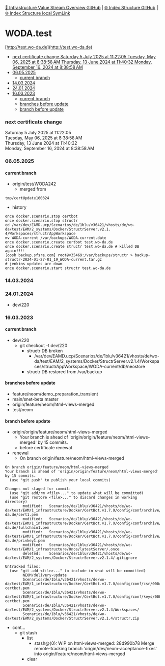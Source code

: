 [📁 Infrastructure Value Stream Overview GitHub](/cerulean-circle-unlimited-2cu/governance/eam/infrastructure/infrastructure-value-stream-overview.md) | [🌐 Index Structure GitHub](/cerulean-circle-unlimited-2cu/governance/eam/infrastructure/infrastructure-value-stream-overview/wodatest.md) | [🌐 Index Structure local SymLink](./wodatest.entry.md)

# WODA.test

[http://test.wo-da.de](http://test.wo-da.de)

- [next certificate change Saturday 5 July 2025 at 11:22:05 Tuesday, May 06, 2025 at 8:38:58 AM Thursday, 13 June 2024 at 11:40:32 Monday, September 16, 2024 at 8:38:58 AM](#next-certificate-change-saturday-5-july-2025-at-112205-tuesday-may-06-2025-at-83858-am-thursday-13-june-2024-at-114032-monday-september-16-2024-at-83858-am)
- [06.05.2025](#06052025)
  - [current branch](#current-branch)
- [14.03.2024](#14032024)
- [24.01.2024](#24012024)
- [16.03.2023](#16032023)
  - [current branch](#current-branch)
  - [branches before update](#branches-before-update)
  - [branch before update](#branch-before-update)

### next certificate change  
Saturday 5 July 2025 at 11:22:05  
Tuesday, May 06, 2025 at 8:38:58 AM  
Thursday, 13 June 2024 at 11:40:32  
Monday, September 16, 2024 at 8:38:58 AM

### 06.05.2025

#### current branch

- origin/test/WODA242
  - merged from
```
tmp/certUpdate160324
```
  - history
```
once docker.scenario.stop certbot
once docker.scenario.stop structr
cd /var/dev/EAMD.ucp/Scenarios/de/1blu/v36421/vhosts/de/wo-da/test/EAM/2_systems/Docker/StructrServer.v2.1.
4/Workspaces/structrAppWorkspace
mv WODA-current /var/backups/WODA.current.date
once docker.scenario.create certbot test.wo-da.de
once docker.scenario.create structr test.wo-da.de # killed DB again!!!!
[oosh backup.sfsre.com] root@v35469:/var/backups/structr > backup-structr-2024-01-27-01_19_WODA-current.tar.gz
# jenkins updates are down
once docker.scenario.start structr test.wo-da.de
```

### 14.03.2024

### 24.01.2024

- dev/220

### 16.03.2023

#### current branch

- dev/220
  - git checkout -t dev/220
    - structr DB broken
      - /var/dev/EAMD.ucp/Scenarios/de/1blu/v36421/vhosts/de/wo-da/test/EAM/2\_systems/Docker/StructrServer.v2.1.4/Workspaces/structrAppWorkspace/WODA-current/db/neostore
    - structr DB restored from /var/backup

#### branches before update

- feature/neom/demo\_preparation\_transient
- main/snet-beta master
- origin/feature/neom/html-views-merged
- test/neom

#### branch before update

- origin/origin/feature/neom/html-views-merged
  - Your branch is ahead of 'origin/origin/feature/neom/html-views-merged' by 15 commits.
  - before certificate renewal
- renewal
  - On branch origin/feature/neom/html-views-merged

```
On branch origin/feature/neom/html-views-merged
Your branch is ahead of 'origin/origin/feature/neom/html-views-merged' by 15 commits.
  (use "git push" to publish your local commits)

Changes not staged for commit:
  (use "git add/rm <file>..." to update what will be committed)
  (use "git restore <file>..." to discard changes in working directory)
        modified:   Scenarios/de/1blu/v36421/vhosts/de/wo-da/test/EAM/1_infrastructure/Docker/CertBot.v1.7.0/config/conf/archive/test.wo-da.de/cert1.pem
        modified:   Scenarios/de/1blu/v36421/vhosts/de/wo-da/test/EAM/1_infrastructure/Docker/CertBot.v1.7.0/config/conf/archive/test.wo-da.de/fullchain1.pem
        modified:   Scenarios/de/1blu/v36421/vhosts/de/wo-da/test/EAM/1_infrastructure/Docker/CertBot.v1.7.0/config/conf/archive/test.wo-da.de/privkey1.pem
        modified:   Scenarios/de/1blu/v36421/vhosts/de/wo-da/test/EAM/1_infrastructure/Once/latestServer/.once
        deleted:    Scenarios/de/1blu/v36421/vhosts/de/wo-da/test/EAM/2_systems/Docker/StructrServer.v2.1.4/.gitignore

Untracked files:
  (use "git add <file>..." to include in what will be committed)
        NEOM/delivery-update
        Scenarios/de/1blu/v36421/vhosts/de/wo-da/test/EAM/1_infrastructure/Docker/CertBot.v1.7.0/config/conf/csr/0004_csr-certbot.pem
        Scenarios/de/1blu/v36421/vhosts/de/wo-da/test/EAM/1_infrastructure/Docker/CertBot.v1.7.0/config/conf/keys/0004_key-certbot.pem
        Scenarios/de/1blu/v36421/vhosts/de/wo-da/test/EAM/2_systems/Docker/StructrServer.v2.1.4/Workspaces/
        Scenarios/de/1blu/v36421/vhosts/de/wo-da/test/EAM/2_systems/Docker/StructrServer.v2.1.4/structr.zip
```

- cont…
  - git stash
    - list
      - stash@{0}: WIP on html-views-merged: 28d990b78 Merge remote-tracking branch 'origin/dev/neom-acceptance-fixes' into origin/feature/neom/html-views-merged
    - clear
